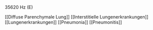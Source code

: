 35620 Hz (E)

[[Diffuse Parenchymale Lung]]
[[Interstitielle Lungenerkrankungen]]
[[Lungenerkrankungen]]
[[Pneumonia]]
[[Pneumonitis]]